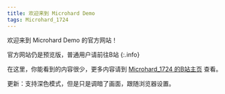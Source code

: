 ```yaml
---
title: 欢迎来到 Microhard Demo
tags: Microhard_1724
---
```


欢迎来到 Microhard Demo 的官方网站！

官方网站仍是预览版，普通用户请前往B站
{:.info}

在这里，你能看到的内容很少，更多内容请到 [Microhard_1724 的B站主页](https://space.bilibili.com/1684665013) 查看。

更新：支持深色模式，但是只是调暗了画面，跟随浏览器设置。
